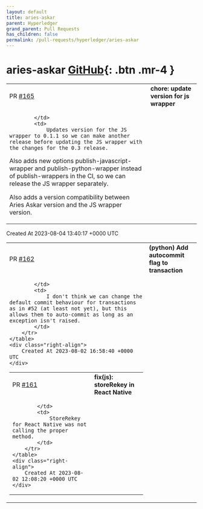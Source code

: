 ```yaml
---
layout: default
title: aries-askar
parent: Hyperledger
grand_parent: Pull Requests
has_children: false
permalink: /pull-requests/hyperledger/aries-askar
---
```


# aries-askar <span class="fs-3 right-align">[GitHub](https://github.com/hyperledger/aries-askar){: .btn .mr-4 }</span>


<div>
    <table>
        <tr>
            <td>
                PR <a href="https://github.com/hyperledger/aries-askar/pull/165" class=".btn">#165</a>
            </td>
            <td>
                <b>
                    chore: update version for js wrapper
                </b>
            </td>
        </tr>
        <tr>
            <td>
                
            </td>
            <td>
                Updates version for the JS wrapper to 0.1.1 so we can make another release before updating the JS wrapper with the changes for the 0.3 release.

Also adds new options publish-javascript-wrapper and publish-python-wrapper instead of publish-wrappers in the CI, so we can release the JS wrapper separately.

Also adds a version compatibility between Aries Askar version and the JS wrapper version.
            </td>
        </tr>
    </table>
    <div class="right-align">
        Created At 2023-08-04 13:40:17 +0000 UTC
    </div>
</div>

<div>
    <table>
        <tr>
            <td>
                PR <a href="https://github.com/hyperledger/aries-askar/pull/162" class=".btn">#162</a>
            </td>
            <td>
                <b>
                    (python) Add autocommit flag to transaction
                </b>
            </td>
        </tr>
        <tr>
            <td>
                
            </td>
            <td>
                I don't think we can change the default commit behaviour for transactions as in #52 (at least not yet), but this allows them to auto-commit as long as an exception isn't raised.
            </td>
        </tr>
    </table>
    <div class="right-align">
        Created At 2023-08-02 16:58:40 +0000 UTC
    </div>
</div>

<div>
    <table>
        <tr>
            <td>
                PR <a href="https://github.com/hyperledger/aries-askar/pull/161" class=".btn">#161</a>
            </td>
            <td>
                <b>
                    fix(js): storeRekey in React Native
                </b>
            </td>
        </tr>
        <tr>
            <td>
                
            </td>
            <td>
                StoreRekey for React Native was not calling the proper method.
            </td>
        </tr>
    </table>
    <div class="right-align">
        Created At 2023-08-02 12:08:20 +0000 UTC
    </div>
</div>

